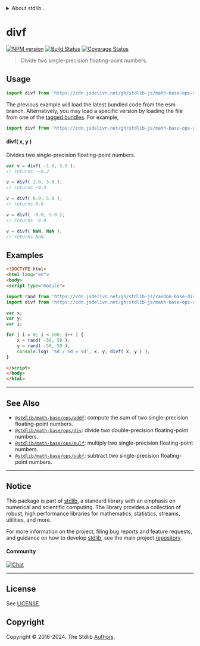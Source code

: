 <!--

@license Apache-2.0

Copyright (c) 2023 The Stdlib Authors.

Licensed under the Apache License, Version 2.0 (the "License");
you may not use this file except in compliance with the License.
You may obtain a copy of the License at

   http://www.apache.org/licenses/LICENSE-2.0

Unless required by applicable law or agreed to in writing, software
distributed under the License is distributed on an "AS IS" BASIS,
WITHOUT WARRANTIES OR CONDITIONS OF ANY KIND, either express or implied.
See the License for the specific language governing permissions and
limitations under the License.

-->


<details>
  <summary>
    About stdlib...
  </summary>
  <p>We believe in a future in which the web is a preferred environment for numerical computation. To help realize this future, we've built stdlib. stdlib is a standard library, with an emphasis on numerical and scientific computation, written in JavaScript (and C) for execution in browsers and in Node.js.</p>
  <p>The library is fully decomposable, being architected in such a way that you can swap out and mix and match APIs and functionality to cater to your exact preferences and use cases.</p>
  <p>When you use stdlib, you can be absolutely certain that you are using the most thorough, rigorous, well-written, studied, documented, tested, measured, and high-quality code out there.</p>
  <p>To join us in bringing numerical computing to the web, get started by checking us out on <a href="https://github.com/stdlib-js/stdlib">GitHub</a>, and please consider <a href="https://opencollective.com/stdlib">financially supporting stdlib</a>. We greatly appreciate your continued support!</p>
</details>

# divf

[![NPM version][npm-image]][npm-url] [![Build Status][test-image]][test-url] [![Coverage Status][coverage-image]][coverage-url] <!-- [![dependencies][dependencies-image]][dependencies-url] -->

> Divide two single-precision floating-point numbers.

<!-- Section to include introductory text. Make sure to keep an empty line after the intro `section` element and another before the `/section` close. -->

<section class="intro">

</section>

<!-- /.intro -->

<!-- Package usage documentation. -->



<section class="usage">

## Usage

```javascript
import divf from 'https://cdn.jsdelivr.net/gh/stdlib-js/math-base-ops-divf@esm/index.mjs';
```
The previous example will load the latest bundled code from the esm branch. Alternatively, you may load a specific version by loading the file from one of the [tagged bundles](https://github.com/stdlib-js/math-base-ops-divf/tags). For example,

```javascript
import divf from 'https://cdn.jsdelivr.net/gh/stdlib-js/math-base-ops-divf@v0.2.1-esm/index.mjs';
```

#### divf( x, y )

Divides two single-precision floating-point numbers.

```javascript
var v = divf( -1.0, 5.0 );
// returns ~-0.2

v = divf( 2.0, 5.0 );
// returns ~0.4

v = divf( 0.0, 5.0 );
// returns 0.0

v = divf( -0.0, 5.0 );
// returns -0.0

v = divf( NaN, NaN );
// returns NaN
```

</section>

<!-- /.usage -->

<!-- Package usage notes. Make sure to keep an empty line after the `section` element and another before the `/section` close. -->

<section class="notes">

</section>

<!-- /.notes -->

<!-- Package usage examples. -->

<section class="examples">

## Examples

<!-- eslint no-undef: "error" -->

```html
<!DOCTYPE html>
<html lang="en">
<body>
<script type="module">

import rand from 'https://cdn.jsdelivr.net/gh/stdlib-js/random-base-discrete-uniform@esm/index.mjs';
import divf from 'https://cdn.jsdelivr.net/gh/stdlib-js/math-base-ops-divf@esm/index.mjs';

var x;
var y;
var i;

for ( i = 0; i < 100; i++ ) {
    x = rand( -50, 50 );
    y = rand( -50, 50 );
    console.log( '%d / %d = %d', x, y, divf( x, y ) );
}

</script>
</body>
</html>
```

</section>

<!-- /.examples -->

<!-- C interface documentation. -->



<!-- Section for related `stdlib` packages. Do not manually edit this section, as it is automatically populated. -->

<section class="related">

* * *

## See Also

-   <span class="package-name">[`@stdlib/math-base/ops/addf`][@stdlib/math/base/ops/addf]</span><span class="delimiter">: </span><span class="description">compute the sum of two single-precision floating-point numbers.</span>
-   <span class="package-name">[`@stdlib/math-base/ops/div`][@stdlib/math/base/ops/div]</span><span class="delimiter">: </span><span class="description">divide two double-precision floating-point numbers.</span>
-   <span class="package-name">[`@stdlib/math-base/ops/mulf`][@stdlib/math/base/ops/mulf]</span><span class="delimiter">: </span><span class="description">multiply two single-precision floating-point numbers.</span>
-   <span class="package-name">[`@stdlib/math-base/ops/subf`][@stdlib/math/base/ops/subf]</span><span class="delimiter">: </span><span class="description">subtract two single-precision floating-point numbers.</span>

</section>

<!-- /.related -->

<!-- Section for all links. Make sure to keep an empty line after the `section` element and another before the `/section` close. -->


<section class="main-repo" >

* * *

## Notice

This package is part of [stdlib][stdlib], a standard library with an emphasis on numerical and scientific computing. The library provides a collection of robust, high performance libraries for mathematics, statistics, streams, utilities, and more.

For more information on the project, filing bug reports and feature requests, and guidance on how to develop [stdlib][stdlib], see the main project [repository][stdlib].

#### Community

[![Chat][chat-image]][chat-url]

---

## License

See [LICENSE][stdlib-license].


## Copyright

Copyright &copy; 2016-2024. The Stdlib [Authors][stdlib-authors].

</section>

<!-- /.stdlib -->

<!-- Section for all links. Make sure to keep an empty line after the `section` element and another before the `/section` close. -->

<section class="links">

[npm-image]: http://img.shields.io/npm/v/@stdlib/math-base-ops-divf.svg
[npm-url]: https://npmjs.org/package/@stdlib/math-base-ops-divf

[test-image]: https://github.com/stdlib-js/math-base-ops-divf/actions/workflows/test.yml/badge.svg?branch=v0.2.1
[test-url]: https://github.com/stdlib-js/math-base-ops-divf/actions/workflows/test.yml?query=branch:v0.2.1

[coverage-image]: https://img.shields.io/codecov/c/github/stdlib-js/math-base-ops-divf/main.svg
[coverage-url]: https://codecov.io/github/stdlib-js/math-base-ops-divf?branch=main

<!--

[dependencies-image]: https://img.shields.io/david/stdlib-js/math-base-ops-divf.svg
[dependencies-url]: https://david-dm.org/stdlib-js/math-base-ops-divf/main

-->

[chat-image]: https://img.shields.io/gitter/room/stdlib-js/stdlib.svg
[chat-url]: https://app.gitter.im/#/room/#stdlib-js_stdlib:gitter.im

[stdlib]: https://github.com/stdlib-js/stdlib

[stdlib-authors]: https://github.com/stdlib-js/stdlib/graphs/contributors

[umd]: https://github.com/umdjs/umd
[es-module]: https://developer.mozilla.org/en-US/docs/Web/JavaScript/Guide/Modules

[deno-url]: https://github.com/stdlib-js/math-base-ops-divf/tree/deno
[deno-readme]: https://github.com/stdlib-js/math-base-ops-divf/blob/deno/README.md
[umd-url]: https://github.com/stdlib-js/math-base-ops-divf/tree/umd
[umd-readme]: https://github.com/stdlib-js/math-base-ops-divf/blob/umd/README.md
[esm-url]: https://github.com/stdlib-js/math-base-ops-divf/tree/esm
[esm-readme]: https://github.com/stdlib-js/math-base-ops-divf/blob/esm/README.md
[branches-url]: https://github.com/stdlib-js/math-base-ops-divf/blob/main/branches.md

[stdlib-license]: https://raw.githubusercontent.com/stdlib-js/math-base-ops-divf/main/LICENSE

<!-- <related-links> -->

[@stdlib/math/base/ops/addf]: https://github.com/stdlib-js/math-base-ops-addf/tree/esm

[@stdlib/math/base/ops/div]: https://github.com/stdlib-js/math-base-ops-div/tree/esm

[@stdlib/math/base/ops/mulf]: https://github.com/stdlib-js/math-base-ops-mulf/tree/esm

[@stdlib/math/base/ops/subf]: https://github.com/stdlib-js/math-base-ops-subf/tree/esm

<!-- </related-links> -->

</section>

<!-- /.links -->
